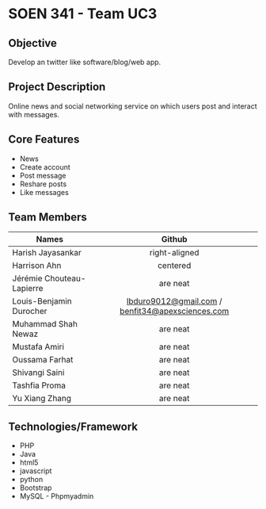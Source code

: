 

# SOEN 341 - Team UC3

## Objective

Develop an twitter like software/blog/web app.

## Project Description

Online news and social networking service on which users post and interact with messages.

## Core Features

* News
* Create account
* Post message
* Reshare posts
* Like messages

## Team Members
| Names       | Github    |      
| ------------- |:-------------:| 
| Harish Jayasankar | right-aligned |
| Harrison Ahn   | centered      | 
| Jérémie Chouteau-Lapierre | are neat      | 
| Louis-Benjamin Durocher	| lbduro9012@gmail.com / benfit34@apexsciences.com| 
| Muhammad Shah Newaz	 | are neat      | 
| Mustafa Amiri	 | are neat      | 
| Oussama Farhat	| are neat      | 
| Shivangi Saini| are neat      |
| Tashfia Proma| are neat      |
| Yu Xiang Zhang| are neat      |
 

 		

## Technologies/Framework

* PHP
* Java
* html5
* javascript
* python
* Bootstrap
* MySQL - Phpmyadmin
